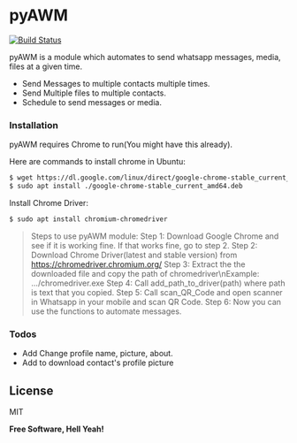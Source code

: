 # pyAWM



[![Build Status](https://travis-ci.org/joemccann/dillinger.svg?branch=master)](https://travis-ci.org/joemccann/dillinger)

pyAWM is a module which automates to send whatsapp messages, media, files at a given time.

  - Send Messages to multiple contacts multiple times.
  - Send Multiple files to multiple contacts.
  - Schedule to send messages or media.






### Installation

pyAWM requires Chrome to run(You might have this already).

Here are commands to install chrome in Ubuntu:

```sh
$ wget https://dl.google.com/linux/direct/google-chrome-stable_current_amd64.deb
$ sudo apt install ./google-chrome-stable_current_amd64.deb
```
Install Chrome Driver:

```sh
$ sudo apt install chromium-chromedriver
```
>Steps to use pyAWM module:
>Step 1: Download Google Chrome and see if it is working fine. If that works fine, go to step 2.
Step 2: Download Chrome Driver(latest and stable version) from https://chromedriver.chromium.org/
Step 3: Extract the the downloaded file and copy the path of chromedriver\nExample: .../chromedriver.exe 
Step 4: Call add_path_to_driver(path) where path is text that you copied. 
Step 5: Call scan_QR_Code and open scanner in Whatsapp in your mobile and scan QR Code.
Step 6: Now you can use the functions to automate messages. 









### Todos

 - Add Change profile name, picture, about.
 - Add to download contact's profile picture

License
----

MIT


**Free Software, Hell Yeah!**


